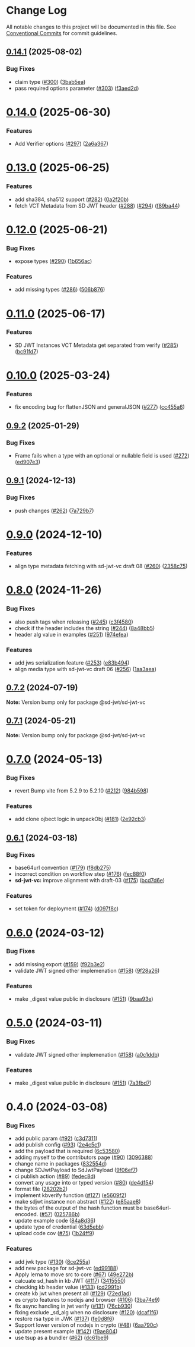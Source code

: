 # Change Log

All notable changes to this project will be documented in this file.
See [Conventional Commits](https://conventionalcommits.org) for commit guidelines.

## [0.14.1](https://github.com/openwallet-foundation-labs/sd-jwt-js/compare/v0.14.0...v0.14.1) (2025-08-02)


### Bug Fixes

* claim type ([#300](https://github.com/openwallet-foundation-labs/sd-jwt-js/issues/300)) ([3bab5ea](https://github.com/openwallet-foundation-labs/sd-jwt-js/commit/3bab5eae69b6ef872209ca00b5593f96b541bc03))
* pass required options parameter ([#303](https://github.com/openwallet-foundation-labs/sd-jwt-js/issues/303)) ([f3aed2d](https://github.com/openwallet-foundation-labs/sd-jwt-js/commit/f3aed2d54fa4c365c41014c9ba65bf7dd5b7c413))





# [0.14.0](https://github.com/openwallet-foundation-labs/sd-jwt-js/compare/v0.13.0...v0.14.0) (2025-06-30)


### Features

* Add Verifier options ([#297](https://github.com/openwallet-foundation-labs/sd-jwt-js/issues/297)) ([2a6a367](https://github.com/openwallet-foundation-labs/sd-jwt-js/commit/2a6a3674f94742f48feaf660056226b1a54145e7))





# [0.13.0](https://github.com/openwallet-foundation-labs/sd-jwt-js/compare/v0.12.0...v0.13.0) (2025-06-25)


### Features

* add sha384, sha512 support ([#282](https://github.com/openwallet-foundation-labs/sd-jwt-js/issues/282)) ([0a2f20b](https://github.com/openwallet-foundation-labs/sd-jwt-js/commit/0a2f20b6383d2356540e7a9cc37748c7b9caced2))
* fetch VCT Metadata from SD JWT header ([#288](https://github.com/openwallet-foundation-labs/sd-jwt-js/issues/288)) ([#294](https://github.com/openwallet-foundation-labs/sd-jwt-js/issues/294)) ([f89ba44](https://github.com/openwallet-foundation-labs/sd-jwt-js/commit/f89ba445aeb57ce342ec76b58a0eb6d0c090a4e9))





# [0.12.0](https://github.com/openwallet-foundation-labs/sd-jwt-js/compare/v0.11.0...v0.12.0) (2025-06-21)


### Bug Fixes

* expose types ([#290](https://github.com/openwallet-foundation-labs/sd-jwt-js/issues/290)) ([1b656ac](https://github.com/openwallet-foundation-labs/sd-jwt-js/commit/1b656ac21796b715096feae439de6b48442244a9))


### Features

* add missing types ([#286](https://github.com/openwallet-foundation-labs/sd-jwt-js/issues/286)) ([506b876](https://github.com/openwallet-foundation-labs/sd-jwt-js/commit/506b8769ac8e0082ad30544338eace2d0df34294))





# [0.11.0](https://github.com/openwallet-foundation-labs/sd-jwt-js/compare/v0.10.0...v0.11.0) (2025-06-17)


### Features

* SD JWT Instances VCT Metadata get separated from verify ([#285](https://github.com/openwallet-foundation-labs/sd-jwt-js/issues/285)) ([bc91fd7](https://github.com/openwallet-foundation-labs/sd-jwt-js/commit/bc91fd71f7d721298ad5c08d4379bc870903f65f))





# [0.10.0](https://github.com/openwallet-foundation-labs/sd-jwt-js/compare/v0.9.2...v0.10.0) (2025-03-24)


### Features

* fix encoding bug for flattenJSON and generalJSON ([#277](https://github.com/openwallet-foundation-labs/sd-jwt-js/issues/277)) ([cc455a6](https://github.com/openwallet-foundation-labs/sd-jwt-js/commit/cc455a6f3d431fa59cca1d21dad49daac135d3bc))





## [0.9.2](https://github.com/openwallet-foundation-labs/sd-jwt-js/compare/v0.9.1...v0.9.2) (2025-01-29)


### Bug Fixes

* Frame fails when a type with an optional or nullable field is used ([#272](https://github.com/openwallet-foundation-labs/sd-jwt-js/issues/272)) ([ed907e3](https://github.com/openwallet-foundation-labs/sd-jwt-js/commit/ed907e33c79f140268a03098af1e8c5cc1003ce9))





## [0.9.1](https://github.com/openwallet-foundation-labs/sd-jwt-js/compare/v0.9.0...v0.9.1) (2024-12-13)


### Bug Fixes

* push changes ([#262](https://github.com/openwallet-foundation-labs/sd-jwt-js/issues/262)) ([7a729b7](https://github.com/openwallet-foundation-labs/sd-jwt-js/commit/7a729b715e315fd7e1770d69002d25f4ec403f41))





# [0.9.0](https://github.com/openwallet-foundation-labs/sd-jwt-js/compare/v0.8.0...v0.9.0) (2024-12-10)


### Features

* align type metadata fetching with sd-jwt-vc draft 08 ([#260](https://github.com/openwallet-foundation-labs/sd-jwt-js/issues/260)) ([2358c75](https://github.com/openwallet-foundation-labs/sd-jwt-js/commit/2358c759887ee29b4c35a3ee0e93ebd8e8c26545))





# [0.8.0](https://github.com/openwallet-foundation-labs/sd-jwt-js/compare/v0.7.2...v0.8.0) (2024-11-26)


### Bug Fixes

* also push tags when releasing ([#245](https://github.com/openwallet-foundation-labs/sd-jwt-js/issues/245)) ([c3f4580](https://github.com/openwallet-foundation-labs/sd-jwt-js/commit/c3f4580c6e93856b5eaaad98d12984a7be932639))
* check if the header includes the string ([#244](https://github.com/openwallet-foundation-labs/sd-jwt-js/issues/244)) ([8a48bb5](https://github.com/openwallet-foundation-labs/sd-jwt-js/commit/8a48bb57fcf9bbad349f349b0aa1ffd997c86bb2))
* header alg value in examples ([#251](https://github.com/openwallet-foundation-labs/sd-jwt-js/issues/251)) ([974efea](https://github.com/openwallet-foundation-labs/sd-jwt-js/commit/974efea1e457689bab92d2fc23aae0ed9fb0eafd))


### Features

* add jws serialization feature ([#253](https://github.com/openwallet-foundation-labs/sd-jwt-js/issues/253)) ([e83b494](https://github.com/openwallet-foundation-labs/sd-jwt-js/commit/e83b4946595d043f56647e6cdc98ad34edf0acde))
* align media type with sd-jwt-vc draft 06 ([#256](https://github.com/openwallet-foundation-labs/sd-jwt-js/issues/256)) ([1aa3aea](https://github.com/openwallet-foundation-labs/sd-jwt-js/commit/1aa3aea86213e75328975e34d9bf71410fc7a12a))





## [0.7.2](https://github.com/openwallet-foundation-labs/sd-jwt-js/compare/v0.7.1...v0.7.2) (2024-07-19)

**Note:** Version bump only for package @sd-jwt/sd-jwt-vc





## [0.7.1](https://github.com/openwallet-foundation-labs/sd-jwt-js/compare/v0.7.0...v0.7.1) (2024-05-21)

**Note:** Version bump only for package @sd-jwt/sd-jwt-vc





# [0.7.0](https://github.com/openwallet-foundation-labs/sd-jwt-js/compare/v0.6.1...v0.7.0) (2024-05-13)


### Bug Fixes

* revert Bump vite from 5.2.9 to 5.2.10 ([#212](https://github.com/openwallet-foundation-labs/sd-jwt-js/issues/212)) ([984b598](https://github.com/openwallet-foundation-labs/sd-jwt-js/commit/984b598321d2856ce358c8d6348afe96be694388))


### Features

* add clone ojbect logic in unpackObj ([#181](https://github.com/openwallet-foundation-labs/sd-jwt-js/issues/181)) ([2e92cb3](https://github.com/openwallet-foundation-labs/sd-jwt-js/commit/2e92cb3abc27f6dbde19c7c016bc1f8ba60f9ff6))





## [0.6.1](https://github.com/openwallet-foundation-labs/sd-jwt-js/compare/v0.6.0...v0.6.1) (2024-03-18)


### Bug Fixes

* base64url convention ([#179](https://github.com/openwallet-foundation-labs/sd-jwt-js/issues/179)) ([f8db275](https://github.com/openwallet-foundation-labs/sd-jwt-js/commit/f8db275690dab88000a039838680a3478b3b61ec))
* incorrect condition on workflow step ([#176](https://github.com/openwallet-foundation-labs/sd-jwt-js/issues/176)) ([fec88f0](https://github.com/openwallet-foundation-labs/sd-jwt-js/commit/fec88f0c084ee09b3a0c80920782c3efadfc51b1))
* **sd-jwt-vc:** improve alignment with draft-03 ([#175](https://github.com/openwallet-foundation-labs/sd-jwt-js/issues/175)) ([bcd7d6e](https://github.com/openwallet-foundation-labs/sd-jwt-js/commit/bcd7d6e40fff938d06425d69297274400ab9e8a6))


### Features

* set token for deployment ([#174](https://github.com/openwallet-foundation-labs/sd-jwt-js/issues/174)) ([d097f8c](https://github.com/openwallet-foundation-labs/sd-jwt-js/commit/d097f8c0047abeefd7840d431521da4f7c331804))





# [0.6.0](https://github.com/openwallet-foundation-labs/sd-jwt-js/compare/v0.5.0...v0.6.0) (2024-03-12)


### Bug Fixes

* add missing export ([#159](https://github.com/openwallet-foundation-labs/sd-jwt-js/issues/159)) ([f92b3e2](https://github.com/openwallet-foundation-labs/sd-jwt-js/commit/f92b3e246371a83c51c5450b9bccb04753c58bf4))
* validate JWT signed other implemenation ([#158](https://github.com/openwallet-foundation-labs/sd-jwt-js/issues/158)) ([9f28a26](https://github.com/openwallet-foundation-labs/sd-jwt-js/commit/9f28a26214d4112e5ef280e5e754b62e36772328))


### Features

* make _digest value public in disclosure ([#151](https://github.com/openwallet-foundation-labs/sd-jwt-js/issues/151)) ([9baa93e](https://github.com/openwallet-foundation-labs/sd-jwt-js/commit/9baa93efb612ee2fe73c5872766cbc37e541c4dc))





# [0.5.0](https://github.com/openwallet-foundation-labs/sd-jwt-js/compare/v0.4.0...v0.5.0) (2024-03-11)


### Bug Fixes

* validate JWT signed other implemenation ([#158](https://github.com/openwallet-foundation-labs/sd-jwt-js/issues/158)) ([a0c1ddb](https://github.com/openwallet-foundation-labs/sd-jwt-js/commit/a0c1ddbb4c3785d03fc7302183f9c13e3c3fd955))


### Features

* make _digest value public in disclosure ([#151](https://github.com/openwallet-foundation-labs/sd-jwt-js/issues/151)) ([7a3fbd7](https://github.com/openwallet-foundation-labs/sd-jwt-js/commit/7a3fbd7db19b6501978340c972b171743d287285))





# 0.4.0 (2024-03-08)


### Bug Fixes

* add public param ([#92](https://github.com/openwallet-foundation-labs/sd-jwt-js/issues/92)) ([c3d7311](https://github.com/openwallet-foundation-labs/sd-jwt-js/commit/c3d7311551693bddaf8b2661f0e1b295f8d3e00c))
* add publish config ([#93](https://github.com/openwallet-foundation-labs/sd-jwt-js/issues/93)) ([2e4c5c1](https://github.com/openwallet-foundation-labs/sd-jwt-js/commit/2e4c5c176dc88e58e49d06783b7658d8ad872313))
* add the payload that is required ([6c53580](https://github.com/openwallet-foundation-labs/sd-jwt-js/commit/6c53580d12e4361c40435b90628302749fa32b1c))
* adding myself to the contributors page ([#90](https://github.com/openwallet-foundation-labs/sd-jwt-js/issues/90)) ([3096388](https://github.com/openwallet-foundation-labs/sd-jwt-js/commit/3096388a196be7050ffb7a87e91980e45a24e304))
* change name in packages ([832554d](https://github.com/openwallet-foundation-labs/sd-jwt-js/commit/832554d56c44d46677a55d5c1f76ea5414335931))
* change SDJwtPayload to SdJwtPayload ([9f06ef7](https://github.com/openwallet-foundation-labs/sd-jwt-js/commit/9f06ef7bd31a1dff4e9bf988e425200a5e1aa82d))
* ci publish action ([#89](https://github.com/openwallet-foundation-labs/sd-jwt-js/issues/89)) ([fedec8d](https://github.com/openwallet-foundation-labs/sd-jwt-js/commit/fedec8d8552300ab26229a5c94031086ff02aaec))
* convert any usage into  or typed version ([#80](https://github.com/openwallet-foundation-labs/sd-jwt-js/issues/80)) ([de4df54](https://github.com/openwallet-foundation-labs/sd-jwt-js/commit/de4df54f2a0a77fdbf97e10abac555a98e70c6e0))
* format file ([28202b2](https://github.com/openwallet-foundation-labs/sd-jwt-js/commit/28202b20daf80225cea0f5415a14b623276c6188))
* implement kbverify function ([#127](https://github.com/openwallet-foundation-labs/sd-jwt-js/issues/127)) ([e5609f2](https://github.com/openwallet-foundation-labs/sd-jwt-js/commit/e5609f26fab8c4991d3bd6c36066a95a30cfb972))
* make sdjwt instance non abstract ([#122](https://github.com/openwallet-foundation-labs/sd-jwt-js/issues/122)) ([e85aae8](https://github.com/openwallet-foundation-labs/sd-jwt-js/commit/e85aae89910f5d9468e29ef14ef3b3d3215b86fd))
* the bytes of the output of the hash function must be base64url-encoded. ([#57](https://github.com/openwallet-foundation-labs/sd-jwt-js/issues/57)) ([025786b](https://github.com/openwallet-foundation-labs/sd-jwt-js/commit/025786bd76415195e5daff0c5f2270ece31bd963))
* update example code ([84a8d36](https://github.com/openwallet-foundation-labs/sd-jwt-js/commit/84a8d365508fffcd34d72149f9462767a116c4f5))
* update type of credential ([63d5ebb](https://github.com/openwallet-foundation-labs/sd-jwt-js/commit/63d5ebb4e3e5dd34ae8f82b2ef890a9b2647654f))
* upload code cov ([#75](https://github.com/openwallet-foundation-labs/sd-jwt-js/issues/75)) ([1b24ff9](https://github.com/openwallet-foundation-labs/sd-jwt-js/commit/1b24ff9fb57e0ddd480892cba09e01e70d3f1cdc))


### Features

* add jwk type ([#130](https://github.com/openwallet-foundation-labs/sd-jwt-js/issues/130)) ([8ce255a](https://github.com/openwallet-foundation-labs/sd-jwt-js/commit/8ce255a64b0940e92e647aa544bf5990b48279b7))
* add new package for sd-jwt-vc ([ed99188](https://github.com/openwallet-foundation-labs/sd-jwt-js/commit/ed99188f13184d58db64b4211e39fb67f3f78cb5))
* Apply lerna to move src to core ([#67](https://github.com/openwallet-foundation-labs/sd-jwt-js/issues/67)) ([49e272b](https://github.com/openwallet-foundation-labs/sd-jwt-js/commit/49e272b6b51c5226e22732c469e566fd3c14c57c))
* calcuate sd_hash in kb JWT ([#117](https://github.com/openwallet-foundation-labs/sd-jwt-js/issues/117)) ([3415550](https://github.com/openwallet-foundation-labs/sd-jwt-js/commit/3415550fbcd99f97babff442a4928cc827c5c9cc))
* checking kb header value ([#133](https://github.com/openwallet-foundation-labs/sd-jwt-js/issues/133)) ([cd2991b](https://github.com/openwallet-foundation-labs/sd-jwt-js/commit/cd2991b88a0522e39251c5ca2b67593130baa585))
* create kb jwt when present all ([#129](https://github.com/openwallet-foundation-labs/sd-jwt-js/issues/129)) ([72ed1ad](https://github.com/openwallet-foundation-labs/sd-jwt-js/commit/72ed1ad64b850876ba3b5d5e5df6128471fb44ac))
* es crypto features to nodejs and browser ([#106](https://github.com/openwallet-foundation-labs/sd-jwt-js/issues/106)) ([3ba74e9](https://github.com/openwallet-foundation-labs/sd-jwt-js/commit/3ba74e936dbc39698d47c6c8c1da956430e937f8))
* fix async handling in jwt verify ([#131](https://github.com/openwallet-foundation-labs/sd-jwt-js/issues/131)) ([76cb930](https://github.com/openwallet-foundation-labs/sd-jwt-js/commit/76cb93021dd62c241c87656975f74dd44b3766cf))
* fixing exclude _sd_alg when no disclosure ([#120](https://github.com/openwallet-foundation-labs/sd-jwt-js/issues/120)) ([dcaf1f6](https://github.com/openwallet-foundation-labs/sd-jwt-js/commit/dcaf1f6fad3289ea7cbe0f3f410fdc15c0f77fda))
* restore rsa type in JWK ([#137](https://github.com/openwallet-foundation-labs/sd-jwt-js/issues/137)) ([fe0d8f6](https://github.com/openwallet-foundation-labs/sd-jwt-js/commit/fe0d8f6a3249dfea27b08f82165555de389efe1d))
* Support lower version of nodejs in crypto ([#48](https://github.com/openwallet-foundation-labs/sd-jwt-js/issues/48)) ([6aa790c](https://github.com/openwallet-foundation-labs/sd-jwt-js/commit/6aa790c0bbb547608d88a6ae3809ffa6cae3cf73))
* update present example ([#142](https://github.com/openwallet-foundation-labs/sd-jwt-js/issues/142)) ([f9ae804](https://github.com/openwallet-foundation-labs/sd-jwt-js/commit/f9ae80418c4a571d7e8550817fe5ca59355c9746))
* use tsup as a bundler ([#62](https://github.com/openwallet-foundation-labs/sd-jwt-js/issues/62)) ([dc61be9](https://github.com/openwallet-foundation-labs/sd-jwt-js/commit/dc61be9df1d9b1a3184cb547e2c2b88e23b1b6fd))
